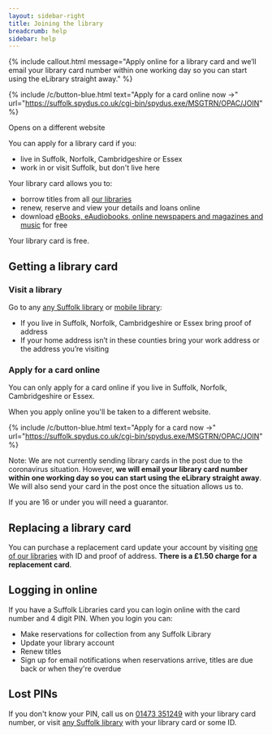 ```yaml
---
layout: sidebar-right
title: Joining the library
breadcrumb: help
sidebar: help
---
```


{% include callout.html message="Apply online for a library card and we’ll email your library card number within one working day so you can start using the eLibrary straight away." %}

<div class="pv3">

{% include /c/button-blue.html text="Apply for a card online now &rarr;" url="https://suffolk.spydus.co.uk/cgi-bin/spydus.exe/MSGTRN/OPAC/JOIN" %}

<div class="f6">Opens on a different website</div>

</div>

You can apply for a library card if you:

- live in Suffolk, Norfolk, Cambridgeshire or Essex
- work in or visit Suffolk, but don't live here

Your library card allows you to:

- borrow titles from all [our libraries](/libraries/)
- renew, reserve and view your details and loans online
- download [eBooks, eAudiobooks, online newspapers and magazines and music](/elibrary/) for free

Your library card is free.

## Getting a library card

### Visit a library

Go to any [any Suffolk library](/libraries/) or [mobile library](/mobiles-home/):

- If you live in Suffolk, Norfolk, Cambridgeshire or Essex bring proof of address
- If your home address isn&#8217;t in these counties bring your work address or the address you&#8217;re visiting

### Apply for a card online

You can only apply for a card online if you live in Suffolk, Norfolk, Cambridgeshire or Essex.

When you apply online you'll be taken to a different website.

{% include /c/button-blue.html text="Apply for a card now &rarr;" url="https://suffolk.spydus.co.uk/cgi-bin/spydus.exe/MSGTRN/OPAC/JOIN" %}

Note: We are not currently sending library cards in the post due to the coronavirus situation. However, **we will email your library card number within one working day so you can start using the eLibrary straight away**. We will also send your card in the post once the situation allows us to.

If you are 16 or under you will need a guarantor.

## Replacing a library card

You can purchase a replacement card update your account by visiting [one of our libraries](/libraries/) with ID and proof of address. **There is a £1.50 charge for a replacement card**.

## Logging in online

If you have a Suffolk Libraries card you can login online with the card number and 4 digit PIN. When you login you can:

- Make reservations for collection from any Suffolk Library
- Update your library account
- Renew titles
- Sign up for email notifications when reservations arrive, titles are due back or when they're overdue

## Lost PINs

If you don't know your PIN, call us on [01473 351249](tel:01473351249) with your library card number, or visit [any Suffolk library](/libraries/) with your library card or some ID.
